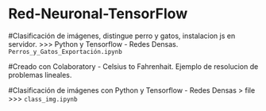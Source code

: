 # Red-Neuronal-TensorFlow

#Clasificación de imágenes, distingue perro y gatos, instalacion js en servidor. >>> Python y Tensorflow - Redes Densas. `Perros_y_Gatos_Exportación.ipynb`

#Creado con Colaboratory - Celsius to Fahrenhait.
Ejemplo de resolucion de problemas lineales.

#Clasificación de imágenes con Python y Tensorflow - Redes Densas >
file >>> `class_img.ipynb`

